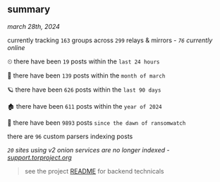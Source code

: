
## summary
_march 28th, 2024_

currently tracking `163` groups across `299` relays & mirrors - _`76` currently online_

⏲ there have been `19` posts within the `last 24 hours`

🦈 there have been `139` posts within the `month of march`

🪐 there have been `626` posts within the `last 90 days`

🏚 there have been `611` posts within the `year of 2024`

🦕 there have been `9893` posts `since the dawn of ransomwatch`

there are `96` custom parsers indexing posts

_`20` sites using v2 onion services are no longer indexed - [support.torproject.org](https://support.torproject.org/onionservices/v2-deprecation/)_

> see the project [README](https://github.com/joshhighet/ransomwatch#ransomwatch--) for backend technicals
